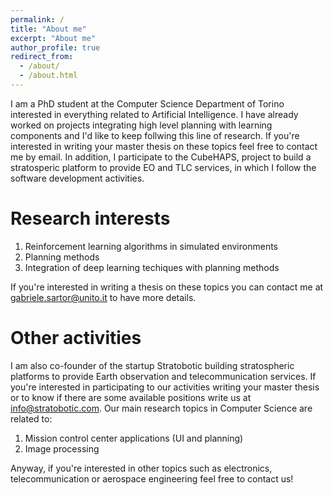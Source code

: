 ```yaml
---
permalink: /
title: "About me"
excerpt: "About me"
author_profile: true
redirect_from: 
  - /about/
  - /about.html
---
```


I am a PhD student at the Computer Science Department of Torino interested in everything related to Artificial Intelligence. I have already worked on projects integrating high level planning with learning components and I'd like to keep follwing this line of research. 
If you're interested in writing your master thesis on these topics feel free to contact me by email.
In addition, I participate to the CubeHAPS, project to build a stratosperic platform to provide EO and TLC services, in which I follow the software development activities.

Research interests
======
1. Reinforcement learning algorithms in simulated environments
1. Planning methods
1. Integration of deep learning techiques with planning methods 

If you're interested in writing a thesis on these topics you can contact me at gabriele.sartor@unito.it to have more details.

Other activities
======
I am also co-founder of the startup Stratobotic building stratospheric platforms to provide Earth observation and telecommunication services. If you're interested in participating to our activities writing your master thesis or to know if there are some available positions write us at info@stratobotic.com.
Our main research topics in Computer Science are related to:
1. Mission control center applications (UI and planning)
1. Image processing

Anyway, if you're interested in other topics such as electronics, telecommunication or aerospace engineering feel free to contact us!
